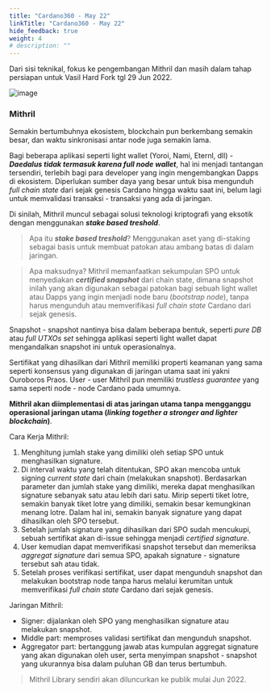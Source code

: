 ```yaml
---
title: "Cardano360 - May 22"
linkTitle: "Cardano360 - May 22"
hide_feedback: true
weight: 4
# description: "" 
---
```


Dari sisi teknikal, fokus ke pengembangan Mithril dan masih dalam tahap persiapan untuk Vasil Hard Fork tgl 29 Jun 2022.

![image](https://u.today/sites/default/files/inline-images/24052022%201111.jpg)

### **Mithril**
Semakin bertumbuhnya ekosistem, blockchain pun berkembang semakin besar, dan waktu sinkronisasi antar node juga semakin lama.

Bagi beberapa aplikasi seperti light wallet (Yoroi, Nami, Eternl, dll) - ***Daedalus tidak termasuk karena full node wallet***, hal ini menjadi tantangan tersendiri, terlebih bagi para developer yang ingin mengembangkan Dapps di ekosistem. Diperlukan sumber daya yang besar untuk bisa mengunduh *full chain state* dari sejak genesis Cardano hingga waktu saat ini, belum lagi untuk memvalidasi transaksi - transaksi yang ada di jaringan.

Di sinilah, Mithril muncul sebagai solusi teknologi kriptografi yang eksotik dengan menggunakan ***stake based treshold***.

> Apa itu ***stake based treshold***?
Menggunakan aset yang di-staking sebagai basis untuk membuat patokan atau ambang batas di dalam jaringan.

> Apa maksudnya?
Mithril memanfaatkan sekumpulan SPO untuk menyediakan ***certified snapshot*** dari chain state, dimana snapshot inilah yang akan digunakan sebagai patokan bagi sebuah light wallet atau Dapps yang ingin menjadi node baru (*bootstrap node*), tanpa harus mengunduh atau memverifikasi *full chain state* Cardano dari sejak genesis.

Snapshot - snapshot nantinya bisa dalam beberapa bentuk, seperti *pure DB* atau *full UTXOs set* sehingga aplikasi seperti light wallet dapat mengandalkan snapshot ini untuk operasionalnya.

Sertifikat yang dihasilkan dari Mithril memiliki properti keamanan yang sama seperti konsensus yang digunakan di jaringan utama saat ini yakni Ouroboros Praos.
User - user Mithril pun memiliki *trustless guarantee* yang sama seperti node - node Cardano pada umumnya.

**Mithril akan diimplementasi di atas jaringan utama tanpa mengganggu operasional jaringan utama (*linking together a stronger and lighter blockchain*)**.

Cara Kerja Mithril:
1) Menghitung jumlah stake yang dimiliki oleh setiap SPO untuk menghasilkan signature.
2) Di interval waktu yang telah ditentukan, SPO akan mencoba untuk signing *current state* dari chain (melakukan snapshot).
Berdasarkan parameter dan jumlah stake yang dimiliki, mereka dapat menghasilkan signature sebanyak satu atau lebih dari satu.
Mirip seperti tiket lotre, semakin banyak tiket lotre yang dimiliki, semakin besar kemungkinan menang lotre. Dalam hal ini, semakin banyak signature yang dapat dihasilkan oleh SPO tersebut.
3) Setelah jumlah signature yang dihasilkan dari SPO sudah mencukupi, sebuah sertifikat akan di-issue sehingga menjadi *certified signature*.
4) User kemudian dapat memverifikasi snapshot tersebut dan memeriksa *aggregat signature* dari semua SPO, apakah signature - signature tersebut sah atau tidak.
5) Setelah proses verifikasi sertifikat, user dapat mengunduh snapshot dan melakukan bootstrap node tanpa harus melalui kerumitan untuk memverifikasi *full chain state* Cardano dari sejak genesis.

Jaringan Mithril:
* Signer: dijalankan oleh SPO yang menghasilkan signature atau melakukan snapshot.
* Middle part: memproses validasi sertifikat dan mengunduh snapshot.
* Aggregator part: bertanggung jawab atas kumpulan aggregat signature yang akan digunakan oleh user, serta menyimpan snapshot - snapshot yang ukurannya bisa dalam puluhan GB dan terus bertumbuh.

> Mithril Library sendiri akan diluncurkan ke publik mulai Jun 2022.